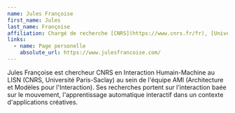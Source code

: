 ```yaml
---
name: Jules Françoise
first_name: Jules
last_name: Françoise
affiliation: Chargé de recherche [CNRS](https://www.cnrs.fr/fr), [Université Paris-Saclay](https://www.universite-paris-saclay.fr/), [LISN](https://www.lisn.upsaclay.fr/), [équipe AMI](https://www.lisn.upsaclay.fr/recherche/departements-et-equipes/interaction-avec-lhumain/architectures-et-modeles-pour-linteraction-ami/)
links:
  - name: Page personelle
    absolute_url: https://www.julesfrancoise.com/
---
```


Jules Françoise est chercheur CNRS en Interaction Humain-Machine au LISN (CNRS, Université Paris-Saclay) au sein de l'équipe AMI (Architecture et Modèles pour l'Interaction). Ses recherches portent sur l'interaction baée sur le mouvement, l'apprentissage automatique interactif dans un contexte d'applications créatives.